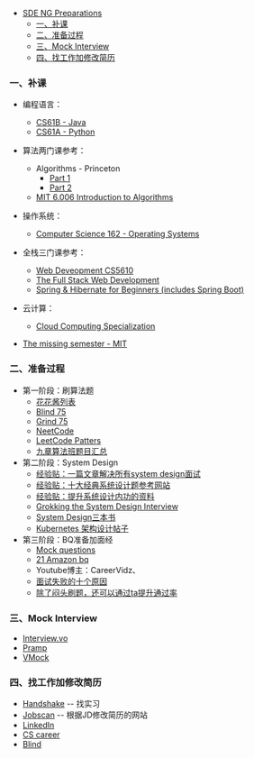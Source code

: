   - [SDE NG Preparations](#sde-ng-preparations)
    + [一、补课](#----)
    + [二、准备过程](#------)
    + [三、Mock Interview](#--mock-interview)
    + [四、找工作加修改简历](#----------)


### 一、补课
- 编程语言：
	- [CS61B - Java](https://www.youtube.com/watch?v=OT1kliTw0ko&list=PLu0nzW8Es1x3TmpwQRLMQwCtulEd43ZY8&index=1)
	- [CS61A - Python](https://www.youtube.com/watch?v=vYynOGcDW-8&list=PLXN9vwbk5m7buBvROwNxM6H4zGe7w5hjb)

- 算法两门课参考：
	- Algorithms - Princeton
		- [Part 1](https://www.coursera.org/learn/algorithms-part1/home/week/4)
		- [Part 2](https://www.coursera.org/learn/algorithms-part2/home/week/1)
	- [MIT 6.006 Introduction to Algorithms](https://www.youtube.com/watch?v=HtSuA80QTyo&list=PLUl4u3cNGP61Oq3tWYp6V_F-5jb5L2iHb)
	
- 操作系统：
	- [Computer Science 162 - Operating Systems](https://www.youtube.com/watch?v=qcyXohw1H00&list=PL--jIyXjDXf6Q4XA6q8RYnyChYzJ0K0F2)
	
- 全栈三门课参考：
	- [Web Deveopment CS5610](https://www.youtube.com/watch?v=BxEP84rYrDc&list=PL_GGiAMracOWWTdEzq-RcjT2kCIe16cYk)
	- [The Full Stack Web Development](https://www.udemy.com/course/the-full-stack-web-development/)
	- [Spring & Hibernate for Beginners (includes Spring Boot)](https://www.udemy.com/course/spring-hibernate-tutorial/)

- 云计算：
	- [Cloud Computing Specialization](https://www.coursera.org/specializations/cloud-computing?=) 
	
- [The missing semester - MIT](https://missing.csail.mit.edu/)

### 二、准备过程
* 第一阶段：刷算法题
	* [花花酱列表](https://zxi.mytechroad.com/blog/leetcode-problem-categories/)
	* [Blind 75](https://leetcode.com/discuss/general-discussion/460599/blind-75-leetcode-questions)
	* [Grind 75](https://www.techinterviewhandbook.org/grind75)
	* [NeetCode](https://neetcode.io/)
	* [LeetCode Patters](https://seanprashad.com/leetcode-patterns/)
	* [九章算法班题目汇总](https://www.zybuluo.com/nalan90/note/1170566)
* 第二阶段：System Design
	* [经验贴：一篇文章解决所有system design面试](https://www.1point3acres.com/bbs/thread-559285-1-1.html)
	* [经验贴：十大经典系统设计题](https://www.1point3acres.com/bbs/thread-889938-1-1.html)[参考网站](https://www.theinsaneapp.com/2021/03/system-design-and-recommendation-algorithms.html)
	* [经验贴：提升系统设计内功的资料](https://www.1point3acres.com/bbs/thread-891241-1-1.html)
	* [Grokking the System Design Interview](https://www.educative.io/module/grokking-system-design-interview)
	* [System Design三本书](https://github.com/Chao-Yan-git/SDE/tree/master/Java%E9%9D%A2%E8%AF%95%E4%BD%93%E7%B3%BB/System%20Design)
	* [Kubernetes 架构设计帖子](https://www.1point3acres.com/bbs/thread-891848-1-1.html)
* 第三阶段：BQ准备加面经
	* [Mock questions](https://www.mockquestions.com/topics/)
	* [21 Amazon bq](https://passmyinterview.com/21-amazon-behavioral-interview-answers/)
	* Youtube博主：CareerVidz、
	* [面试失败的十个原因](https://www.codeconquest.com/blog/10-reasons-why-you-can-fail-a-coding-interview/)
	* [除了闷头刷题，还可以通过ta提升通过率](https://www.1point3acres.com/bbs/thread-890731-1-1.html)

### 三、Mock Interview
- [Interview.vo](https://start.interviewing.io/dashboard/interviewee?tutorial)
- [Pramp](https://www.pramp.com/dashboard#/)
- [VMock](https://www.vmock.com/)

### 四、找工作加修改简历
- [Handshake](https://northeastern.joinhandshake.com/stu) -- 找实习
- [Jobscan](https://www.jobscan.co/dashboard) -- 根据JD修改简历的网站
- [LinkedIn](https://www.linkedin.com/jobs/search/?currentJobId=3001121146&geoId=103644278&keywords=software%20engineer%20new%20grad&location=united%20states)
- [CS career](https://www.cscareers.dev/process-tracking)
- [Blind](https://www.teamblind.com/)

